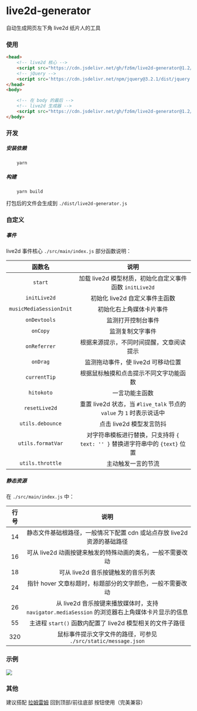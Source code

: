 # live2d-generator

自动生成网页左下角 live2d 纸片人的工具

### 使用

```html
<head>
    <!-- live2d 核心 -->
    <script src="https://cdn.jsdelivr.net/gh/fz6m/live2d-generator@1.2/dist/live2d.js"></script>
    <!-- jQuery -->
    <script src='https://cdn.jsdelivr.net/npm/jquery@3.2.1/dist/jquery.min.js'></script>
</head>
<body>

    <!-- 在 body 的最后 -->
    <!-- live2d 生成器 -->
    <script src="https://cdn.jsdelivr.net/gh/fz6m/live2d-generator@1.2/dist/live2d-generator.js"></script>
</body>
```

### 开发

##### 安装依赖

```bash
    yarn
```

##### 构建

```bash
    yarn build
```

打包后的文件会生成到 `./dist/live2d-generator.js`

### 自定义

##### 事件

live2d 事件核心 `./src/main/index.js` 部分函数说明：

函数名 | 说明
:-:|:-:
`start`|加载 live2d 模型材质，初始化自定义事件函数 `initLive2d` 
`initLive2d`|初始化 live2d 自定义事件主函数
`musicMediaSessionInit`|初始化右上角媒体卡片事件
`onDevtools`|监测打开控制台事件
`onCopy`|监测复制文字事件
`onReferrer`|根据来源提示，不同时间提醒，文章阅读提示
`onDrag`|监测拖动事件，使 live2d 可移动位置
`currentTip`|根据鼠标触摸和点击提示不同文字功能函数
`hitokoto`|一言功能主函数
`resetLive2d`|重置 live2d 状态，当 `#live_talk` 节点的 `value` 为 `1` 时表示说话中
`utils.debounce`|点击 live2d 模型发言防抖
`utils.formatVar`|对字符串模板进行替换，只支持将 `{ text: '' }` 替换进字符串中的 `{text}` 位置
`utils.throttle`|主动触发一言的节流


##### 静态资源

在 `./src/main/index.js` 中：

行号|说明
:-:|:-:
14 | 静态文件基础根路径，一般情况下配置 cdn 或站点存放 live2d 资源的基础路径
16 | 可从 live2d 动画按键来触发的特殊动画的类名，一般不需要改动
18 | 可从 live2d 音乐按键触发的音乐列表
24 | 指针 hover 文章标题时，标题部分的文字颜色，一般不需要改动
26 | 从 live2d 音乐按键来播放媒体时，支持 `navigator.mediaSession` 的浏览器右上角媒体卡片显示的信息
55 | 主进程 `start()` 函数内配置了 live2d 模型相关的文件子路径
320 | 鼠标事件提示文字文件的路径，可参见 `./src/static/message.json`



### 示例
![](https://cdn.jsdelivr.net/gh/fz6m/Private-picgo@moe/img/20200910190542.png)


### 其他
建议搭配 [拉姆雷姆](https://github.com/fz6m/lamu-leimu-button) 回到顶部/前往底部 按钮使用（完美兼容）
